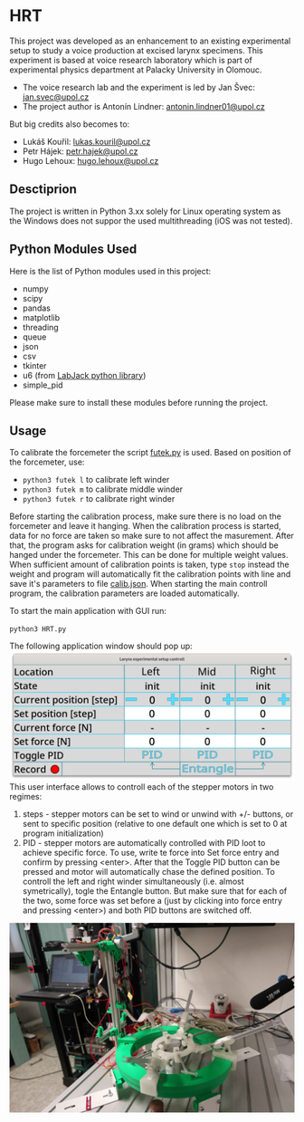 # HRT
This project was developed as an enhancement to an existing experimental setup to study a voice production at excised larynx specimens. This experiment is based at voice research laboratory which is part of experimental physics department at Palacky University in Olomouc. 

 - The voice research lab and the experiment is led by Jan Švec: jan.svec@upol.cz
 - The project author is Antonín Lindner: antonin.lindner01@upol.cz 
 
But big credits also becomes to:
 - Lukáš Kouřil: lukas.kouril@upol.cz
 - Petr Hájek: petr.hajek@upol.cz
 - Hugo Lehoux: hugo.lehoux@upol.cz

## Desctiprion
The project is written in Python 3.xx solely for Linux operating system as the Windows does not suppor the used multithreading (iOS was not tested).

## Python Modules Used
Here is the list of Python modules used in this project:
 - numpy
 - scipy
 - pandas
 - matplotlib
 - threading
 - queue
 - json
 - csv
 - tkinter
 - u6 (from [LabJack python library](https://github.com/labjack/LabJackPython))
 - simple_pid

Please make sure to install these modules before running the project.

## Usage
To calibrate the forcemeter the script [futek.py](futek.py) is used.
Based on position of the forcemeter, use:

- `python3 futek l` to calibrate left winder
- `python3 futek m` to calibrate middle winder
- `python3 futek r` to calibrate right winder

Before starting the calibration process, make sure there is no load on the forcemeter and leave it hanging. When the calibration process is started, data for no force are taken so make sure to not affect the masurement. After that, the program asks for calibration weight (in grams) which should be hanged under the forcemeter. This can be done for multiple weight values. When sufficient amount of calibration points is taken, type `stop` instead the weight and program will automatically fit the calibration points with line and save it's parameters to file [calib.json](calib.json). When starting the main controll program, the calibration parameters are loaded automatically.

To start the main application with GUI run:

`python3 HRT.py`

The following application window should pop up:
![GUI](img/gui.png)
This user interface allows to controll each of the stepper motors in two regimes:
1. steps - stepper motors can be set to wind or unwind with +/- buttons, or sent to specific position (relative to one default one which is set to 0 at program initialization)
2. PID - stepper motors are automatically controlled with PID loot to achieve specific force. To use, write te force into Set force entry and confirm by pressing <enter\>. After that the Toggle PID button can be pressed and motor will automatically chase the defined position. To controll the left and right winder simultaneously (i.e. almost symetrically), togle the Entangle button. But make sure that for each of the two, some force was set before a (just by clicking into force entry and pressing <enter\>) and both PID buttons are switched off.



![Experimental Setup](img/setup.jpg)
